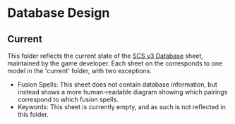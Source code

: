 # Database Design

## Current

This folder reflects the current state of the [SCS v3 Database](https://docs.google.com/spreadsheets/d/1A8SAo40aPhKr9bGO3anQly2XEXUWv0ZgjQjMaBv70VE/edit?gid=0#gid=0) sheet, maintained by the game developer. Each sheet on the corresponds to one model in the 'current' folder, with two exceptions.

- Fusion Spells: This sheet does not contain database information, but instead shows a more human-readable diagram showing which pairings correspond to which fusion spells.
- Keywords: This sheet is currently empty, and as such is not reflected in this folder.
